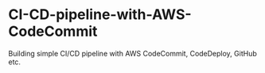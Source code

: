 # CI-CD-pipeline-with-AWS-CodeCommit
Building simple CI/CD pipeline with AWS CodeCommit, CodeDeploy, GitHub etc.

